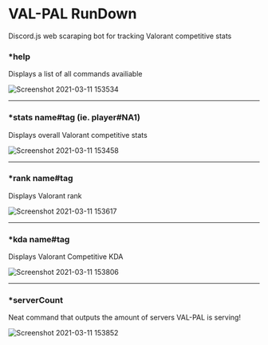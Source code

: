 # VAL-PAL RunDown

Discord.js web scaraping bot for tracking Valorant competitive stats

### *help
Displays a list of all commands availiable 

![Screenshot 2021-03-11 153534](https://user-images.githubusercontent.com/76600155/110869876-33b72f00-8280-11eb-95c2-745c7e499366.png)

---

### *stats name#tag (ie. player#NA1)
Displays overall Valorant competitive stats

![Screenshot 2021-03-11 153458](https://user-images.githubusercontent.com/76600155/110869786-ffdc0980-827f-11eb-81e2-cf568727c84d.png)

---

### *rank name#tag
Displays Valorant rank

![Screenshot 2021-03-11 153617](https://user-images.githubusercontent.com/76600155/110869935-51849400-8280-11eb-938b-15a75eab6c3c.png)

---

### *kda name#tag
Displays Valorant Competitive KDA

![Screenshot 2021-03-11 153806](https://user-images.githubusercontent.com/76600155/110870695-d58b4b80-8281-11eb-81aa-e1b52c61a968.png)

---

### *serverCount
Neat command that outputs the amount of servers VAL-PAL is serving! 

![Screenshot 2021-03-11 153852](https://user-images.githubusercontent.com/76600155/110869984-6fea8f80-8280-11eb-9a2c-8bcc3cbb1356.png)

